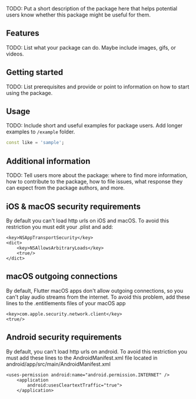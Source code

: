 <!-- 
This README describes the package. If you publish this package to pub.dev,
this README's contents appear on the landing page for your package.

For information about how to write a good package README, see the guide for
[writing package pages](https://dart.dev/guides/libraries/writing-package-pages). 

For general information about developing packages, see the Dart guide for
[creating packages](https://dart.dev/guides/libraries/create-library-packages)
and the Flutter guide for
[developing packages and plugins](https://flutter.dev/developing-packages). 
-->

TODO: Put a short description of the package here that helps potential users
know whether this package might be useful for them.

## Features

TODO: List what your package can do. Maybe include images, gifs, or videos.

## Getting started

TODO: List prerequisites and provide or point to information on how to
start using the package.

## Usage

TODO: Include short and useful examples for package users. Add longer examples
to `/example` folder. 

```dart
const like = 'sample';
```

## Additional information

TODO: Tell users more about the package: where to find more information, how to 
contribute to the package, how to file issues, what response they can expect 
from the package authors, and more.

## iOS & macOS security requirements

By default you can't load http urls on iOS and macOS. To avoid this restriction you must edit your .plist and add:

```
<key>NSAppTransportSecurity</key>
<dict>
    <key>NSAllowsArbitraryLoads</key>
    <true/>
</dict>
```

## macOS outgoing connections 

By default, Flutter macOS apps don't allow outgoing connections, so you can't play audio streams from the internet.
To avoid this problem, add these lines to the .entitlements files of your macOS app

```
<key>com.apple.security.network.client</key>
<true/>
```

## Android security requirements

By default, you can't load http urls on android. To avoid this restriction you must add these lines to the AndroidManifest.xml file located in android/app/src/main/AndroidManifest.xml

```
<uses-permission android:name="android.permission.INTERNET" />
    <application
        android:usesCleartextTraffic="true">
    </application>
```
